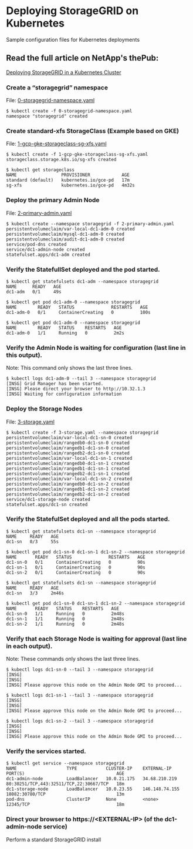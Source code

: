 # Deploying StorageGRID on Kubernetes
Sample configuration files for Kubernetes deployments

## Read the full article on NetApp's thePub:
[Deploying StorageGRID in a Kubernetes Cluster](https://netapp.io/2019/01/15/deploying-storagegrid-in-a-kubernetes-cluster/)

### Create a “storagegrid” namespace
File: [0-storagegrid-namespace.yaml](11.8.0/0-storagegrid-namespace.yaml)
```	
$ kubectl create -f 0-storagegrid-namespace.yaml
namespace "storagegrid" created
```
### Create standard-xfs StorageClass (Example based on GKE)
File: [1-gcp-gke-storageclass-sg-xfs.yaml](11.8.0/1-gcp-gke-storageclass-sg-xfs.yaml)
```
$ kubectl create -f 1-gcp-gke-storageclass-sg-xfs.yaml
storageclass.storage.k8s.io/sg-xfs created

$ kubectl get storageclass
NAME                 PROVISIONER            AGE
standard (default)   kubernetes.io/gce-pd   17m
sg-xfs               kubernetes.io/gce-pd   4m32s
```
### Deploy the primary Admin Node
File: [2-primary-admin.yaml](11.8.0/2-primary-admin.yaml)
```
$ kubectl create --namespace storagegrid -f 2-primary-admin.yaml
persistentvolumeclaim/var-local-dc1-adm-0 created
persistentvolumeclaim/mysql-dc1-adm-0 created
persistentvolumeclaim/audit-dc1-adm-0 created
service/pod-dns created
service/dc1-admin-node created
statefulset.apps/dc1-adm created
```
### Verify the StatefullSet deployed and the pod started.
```
$ kubectl get statefulsets dc1-adm --namespace storagegrid
NAME      READY   AGE
dc1-adm   0/1     49s

$ kubectl get pod dc1-adm-0 --namespace storagegrid
NAME        READY   STATUS              RESTARTS   AGE
dc1-adm-0   0/1     ContainerCreating   0          100s

$ kubectl get pod dc1-adm-0 --namespace storagegrid
NAME        READY   STATUS    RESTARTS   AGE
dc1-adm-0   1/1     Running   0          2m2s
```
### Verify the Admin Node is waiting for configuration (last line in this output).

Note: This command only shows the last three lines.
```
$ kubectl logs dc1-adm-0 --tail 3 --namespace storagegrid
[INSG] Grid Manager has been started.
[INSG] Please direct your browser to http://10.32.1.3
[INSG] Waiting for configuration information
```
### Deploy the Storage Nodes
File: [3-storage.yaml](11.8.0/3-storage.yaml)
```
$ kubectl create -f 3-storage.yaml --namespace storagegrid
persistentvolumeclaim/var-local-dc1-sn-0 created
persistentvolumeclaim/rangedb0-dc1-sn-0 created
persistentvolumeclaim/rangedb1-dc1-sn-0 created
persistentvolumeclaim/rangedb2-dc1-sn-0 created
persistentvolumeclaim/var-local-dc1-sn-1 created
persistentvolumeclaim/rangedb0-dc1-sn-1 created
persistentvolumeclaim/rangedb1-dc1-sn-1 created
persistentvolumeclaim/rangedb2-dc1-sn-1 created
persistentvolumeclaim/var-local-dc1-sn-2 created
persistentvolumeclaim/rangedb0-dc1-sn-2 created
persistentvolumeclaim/rangedb1-dc1-sn-2 created
persistentvolumeclaim/rangedb2-dc1-sn-2 created
service/dc1-storage-node created
statefulset.apps/dc1-sn created
```
### Verify the StatefulSet deployed and all the pods started.
```
$ kubectl get statefulsets dc1-sn --namespace storagegrid
NAME     READY   AGE
dc1-sn   0/3     55s
 
$ kubectl get pod dc1-sn-0 dc1-sn-1 dc1-sn-2 --namespace storagegrid
NAME       READY   STATUS              RESTARTS   AGE
dc1-sn-0   0/1     ContainerCreating   0          90s
dc1-sn-1   0/1     ContainerCreating   0          90s
dc1-sn-2   0/1     ContainerCreating   0          90s

$ kubectl get statefulsets dc1-sn --namespace storagegrid
NAME     READY   AGE
dc1-sn   3/3     2m46s

$ kubectl get pod dc1-sn-0 dc1-sn-1 dc1-sn-2 --namespace storagegrid
NAME       READY   STATUS    RESTARTS   AGE
dc1-sn-0   1/1     Running   0          2m48s
dc1-sn-1   1/1     Running   0          2m48s
dc1-sn-2   1/1     Running   0          2m48s
```
### Verify that each Storage Node is waiting for approval (last line in each output).

Note: These commands only shows the last three lines.
```
$ kubectl logs dc1-sn-0 --tail 3 --namespace storagegrid
[INSG]
[INSG]
[INSG] Please approve this node on the Admin Node GMI to proceed...

$ kubectl logs dc1-sn-1 --tail 3 --namespace storagegrid
[INSG]
[INSG]
[INSG] Please approve this node on the Admin Node GMI to proceed...

$ kubectl logs dc1-sn-2 --tail 3 --namespace storagegrid
[INSG]
[INSG]
[INSG] Please approve this node on the Admin Node GMI to proceed...

```
### Verify the services started.
```
$ kubectl get service --namespace storagegrid
NAME                   TYPE           CLUSTER-IP    EXTERNAL-IP      PORT(S)                                   AGE
dc1-admin-node         LoadBalancer   10.0.21.175   34.68.210.219    80:30251/TCP,443:32511/TCP,22:30667/TCP   18m
dc1-storage-node       LoadBalancer   10.0.23.55    146.148.74.155   18082:30780/TCP                           13m
pod-dns                ClusterIP      None          <none>           12345/TCP                                 18m
```
### Direct your browser to https://\<EXTERNAL-IP\> (of the dc1-admin-node service)
Perform a standard StorageGRID install

